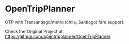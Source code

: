 # OpenTripPlanner
OTP with Transantiago/metro (chile, Santiago) fare support.

Check the Original Project at: https://github.com/opentripplanner/OpenTripPlanner
